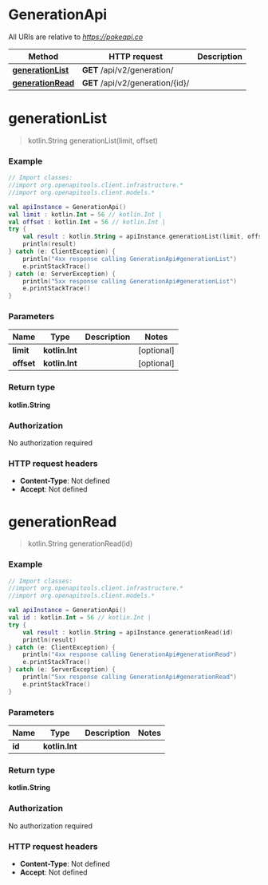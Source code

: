 # GenerationApi

All URIs are relative to *https://pokeapi.co*

Method | HTTP request | Description
------------- | ------------- | -------------
[**generationList**](GenerationApi.md#generationList) | **GET** /api/v2/generation/ | 
[**generationRead**](GenerationApi.md#generationRead) | **GET** /api/v2/generation/{id}/ | 


<a id="generationList"></a>
# **generationList**
> kotlin.String generationList(limit, offset)



### Example
```kotlin
// Import classes:
//import org.openapitools.client.infrastructure.*
//import org.openapitools.client.models.*

val apiInstance = GenerationApi()
val limit : kotlin.Int = 56 // kotlin.Int | 
val offset : kotlin.Int = 56 // kotlin.Int | 
try {
    val result : kotlin.String = apiInstance.generationList(limit, offset)
    println(result)
} catch (e: ClientException) {
    println("4xx response calling GenerationApi#generationList")
    e.printStackTrace()
} catch (e: ServerException) {
    println("5xx response calling GenerationApi#generationList")
    e.printStackTrace()
}
```

### Parameters

Name | Type | Description  | Notes
------------- | ------------- | ------------- | -------------
 **limit** | **kotlin.Int**|  | [optional]
 **offset** | **kotlin.Int**|  | [optional]

### Return type

**kotlin.String**

### Authorization

No authorization required

### HTTP request headers

 - **Content-Type**: Not defined
 - **Accept**: Not defined

<a id="generationRead"></a>
# **generationRead**
> kotlin.String generationRead(id)



### Example
```kotlin
// Import classes:
//import org.openapitools.client.infrastructure.*
//import org.openapitools.client.models.*

val apiInstance = GenerationApi()
val id : kotlin.Int = 56 // kotlin.Int | 
try {
    val result : kotlin.String = apiInstance.generationRead(id)
    println(result)
} catch (e: ClientException) {
    println("4xx response calling GenerationApi#generationRead")
    e.printStackTrace()
} catch (e: ServerException) {
    println("5xx response calling GenerationApi#generationRead")
    e.printStackTrace()
}
```

### Parameters

Name | Type | Description  | Notes
------------- | ------------- | ------------- | -------------
 **id** | **kotlin.Int**|  |

### Return type

**kotlin.String**

### Authorization

No authorization required

### HTTP request headers

 - **Content-Type**: Not defined
 - **Accept**: Not defined

